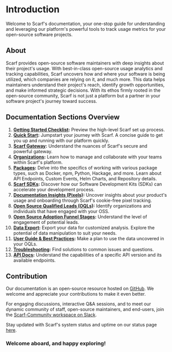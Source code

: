 # Introduction

Welcome to Scarf's documentation, your one-stop guide for understanding and leveraging our platform's powerful tools to track usage metrics for your open-source software projects.

## About

Scarf provides open-source software maintainers with deep insights about their project's usage. With best-in-class open-source usage analytics and tracking capabilities, Scarf uncovers how and where your software is being utilized, which companies are relying on it, and much more. This data helps maintainers understand their project's reach, identify growth opportunities, and make informed strategic decisions. With its ethos firmly rooted in the open-source community, Scarf is not just a platform but a partner in your software project's journey toward success.

## Documentation Sections Overview

1. **[Getting Started Checklist](/getting-started-checklist):** Preview the high-level Scarf set up process.
2. **[Quick Start](/quick-start):** Jumpstart your journey with Scarf. A concise guide to get you up and running with our platform quickly.
3. **[Scarf Gateway](/gateway):** Understand the nuances of Scarf's secure and powerful gateway.
4. **[Organizations](/organizations):** Learn how to manage and collaborate with your teams within Scarf's platform.
5. **[Packages](/packages):** Delve into the specifics of working with various package types, such as Docker, npm, Python, Hackage, and more. Learn about API Endpoints, Custom Events, Helm Charts, and Repository details.
6. **[Scarf SDKs](/package-analytics):** Discover how our Software Development Kits (SDKs) can accelerate your development process.
7. **[Documentation Insights (Pixels)](/web-traffic):** Uncover insights about your product's usage and onboarding through Scarf's cookie-free pixel tracking.
8. **[Open Source Qualified Leads (OQLs)](/oql):** Identify organizations and individuals that have engaged with your OSS.
9. **[Open Source Adoption Funnel Stages](/funnel-stages):** Understand the level of engagement of potential leads.
10. **[Data Export](/data-export):** Export your data for customized analysis. Explore the potential of data manipulation to suit your needs.
11. **[User Guide & Best Practices](/user_best_practices):** Make a plan to use the data uncovered in your OQLs.
12. **[Troubleshooting](/troubleshooting):** Find solutions to common issues and questions.
13. **[API Docs](https://api-docs.scarf.sh/v2.html):** Understand the capabilities of a specific API version and its available endpoints.

## Contribution

Our documentation is an open-source resource hosted on [GitHub](https://github.com/scarf-sh/docs). We welcome and appreciate your contributions to make it even better.

For engaging discussions, interactive Q&A sessions, and to meet our dynamic community of staff, open-source maintainers, and end-users, join the [Scarf-Community workspace on Slack](https://tinyurl.com/scarf-community-slack).

Stay updated with Scarf's system status and uptime on our status page [here](https://status.scarf.sh).

### Welcome aboard, and happy exploring!
